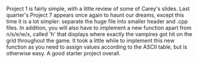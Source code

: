 Project 1 is fairly simple, with a little review of some of Carey's slides. Last quarter's Project 7 appears once again to haunt our dreams, except this time it is a lot simpler: separate the huge file into smaller header and .cpp files. In addition, you will also have to implement a new function apart from n/s/e/w/x, called 'h' that displays where exactly the vampires got hit on the grid throughout the game. It took a little while to implement this new function as you need to assign values according to the ASCII table, but is otherwise easy. A good starter project overall.
